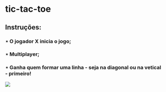 # tic-tac-toe

## Instruções:

### ⋆ O jogador X inicia o jogo;

### ⋆ Multiplayer;

### ⋆ Ganha quem formar uma linha - seja na diagonal ou na vetical - primeiro!

![](https://cdn-icons-png.flaticon.com/512/3554/3554891.png)
